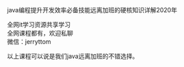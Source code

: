 java编程提升开发效率必备技能远离加班的硬核知识详解2020年

全网it学习资源共享学习<br>全网课程都有，欢迎私聊<br>微信：jerryttom<br>

以上课程可以说是我们java远离加班的不错选择。